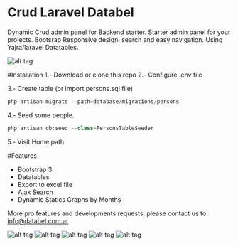 # Crud Laravel Databel
Dynamic Crud admin panel for Backend starter. Starter admin panel for your projects. Bootsrap Responsive design. search and easy navigation. Using Yajra/laravel Datatables.

![alt tag](http://i.imgur.com/XpsEX2v.png)

#Installation
1.- Download or clone this repo
2.- Configure .env file

3.- Create table (or import persons.sql file)
```php
php artisan migrate --path=database/migrations/persons
```
4.- Seed some people.
```php
php artisan db:seed --class=PersonsTableSeeder
```
5.- Visit Home path

#Features
- Bootstrap 3
- Datatables
- Export to excel file
- Ajax Search
- Dynamic Statics Graphs by Months

More pro features and developments requests, please contact us to info@databel.com.ar

![alt tag](http://i.imgur.com/eT2nCSO.png)
![alt tag](http://i.imgur.com/Oj3I7Zi.png)
![alt tag](http://i.imgur.com/zToiIKU.png)
![alt tag](http://i.imgur.com/CZ4RG85.png)
![alt tag](http://i.imgur.com/j5FeuPA.png)
